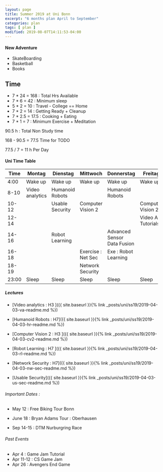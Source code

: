 ```yaml
---
layout: page
title: Summer 2019 at Uni Bonn
excerpt: "6 months plan April to September"
categories: plan
tags: [ plan ]
modified: 2019-08-07T14:11:53-04:00
---
```


#### New Adventure
* SkateBoarding
* Basketball
* Books

## Time


* 7 * 24 = 168 : Total Hrs Available
* 7 * 6  = 42  : Minimum sleep
* 5 * 2  = 10  : Travel - College == Home
* 7 * 2  = 14  : Getting Ready + Cleanup
* 7 * 2.5 = 17.5   : Cooking + Eating
* 7 * 1   = 7   : Minimum Exercise + Meditation

90.5 h : Total Non Study time

168 - 90.5 = 77.5 Time for TODO


77.5 / 7 = 11 h Per Day


#### Uni Time Table


| Time | Montag | Dienstag | Mittwoch | Donnerstag | Freitag | Samstag | Sonntag |
|-------|-------|-------|-------|-------|-------|-------|-------|
| 4:00 | Wake up | Wake up| Wake up | Wake up| Wake up |  Wake up | Wake up|
| 8-10 | Video analytics | Humanoid Robots  |                       | Humanoid Robots         |                 |                   |                 |
| 10-12 |               | Usable Security   | Computer Vision 2      |                        | Computer Vision 2 |                 |                 |
| 12-14 |               |                   |                         |                       |Video An Tutorials|                  |                 |
| 14-16 |               | Robot Learning |                          |Advanced Sensor Data Fusion|                 |                 |                 |
| 16-18 |               |                 |Exercise : Net Sec     | Exe : Robot Learning      |                   |                 |                 |
| 18-19 |               |                  | Network Security     |                       |                     |                   |                  |
| 23:00 |Sleep| Sleep| Sleep| Sleep| Sleep |  Sleep |Sleep |


##### Lectures

* [Video analytics : H3 ]({{ site.baseurl }}{% link _posts/uni/ss19/2019-04-03-va-readme.md %})

* [Humanoid Robots : H7]({{ site.baseurl }}{% link _posts/uni/ss19/2019-04-03-hr-readme.md %})

* [Computer Vision 2 : H3 ]({{ site.baseurl }}{% link _posts/uni/ss19/2019-04-03-cv2-readme.md %})

* [Robot Learning : H7 ]({{ site.baseurl }}{% link _posts/uni/ss19/2019-04-03-rl-readme.md %})

* [Network Security : H7]({{ site.baseurl }}{% link _posts/uni/ss19/2019-04-03-nw-sec-readme.md %})

* [Usable Security]({{ site.baseurl }}{% link _posts/uni/ss19/2019-04-03-us-sec-readme.md %})

###### Important Dates :

* May 12 : Free Biking Tour Bonn

* June 18 : Bryan Adams Tour : Oberhausen

* Sep 14-15 : DTM Nurburgring Race

###### Past Events

  * Apr 4 : Game Jam Tutorial
  * Apr 11-12 : CS Game Jam
  * Apr 26 : Avengers End Game  
